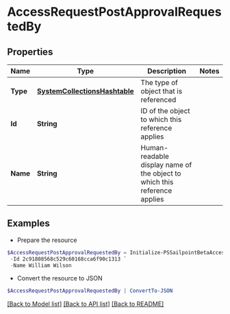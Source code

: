 # AccessRequestPostApprovalRequestedBy
## Properties

Name | Type | Description | Notes
------------ | ------------- | ------------- | -------------
**Type** | [**SystemCollectionsHashtable**](.md) | The type of object that is referenced | 
**Id** | **String** | ID of the object to which this reference applies | 
**Name** | **String** | Human-readable display name of the object to which this reference applies | 

## Examples

- Prepare the resource
```powershell
$AccessRequestPostApprovalRequestedBy = Initialize-PSSailpointBetaAccessRequestPostApprovalRequestedBy  -Type IDENTITY `
 -Id 2c91808568c529c60168cca6f90c1313 `
 -Name William Wilson
```

- Convert the resource to JSON
```powershell
$AccessRequestPostApprovalRequestedBy | ConvertTo-JSON
```

[[Back to Model list]](../README.md#documentation-for-models) [[Back to API list]](../README.md#documentation-for-api-endpoints) [[Back to README]](../README.md)

